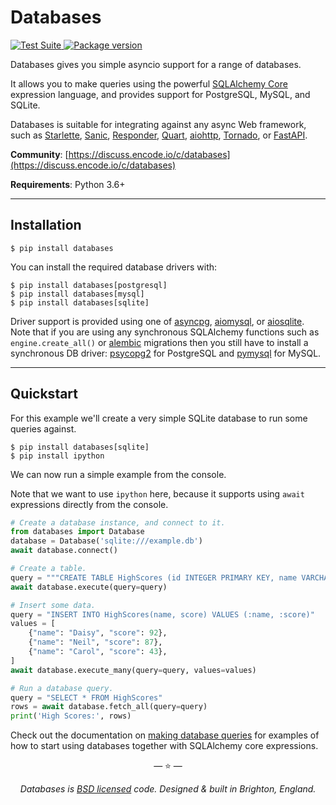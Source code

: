 # Databases

<p>
<a href="https://github.com/encode/databases/actions">
    <img src="https://github.com/encode/databases/workflows/Test%20Suite/badge.svg" alt="Test Suite">
</a>
<a href="https://pypi.org/project/databases/">
    <img src="https://badge.fury.io/py/databases.svg" alt="Package version">
</a>
</p>

Databases gives you simple asyncio support for a range of databases.

It allows you to make queries using the powerful [SQLAlchemy Core][sqlalchemy-core]
expression language, and provides support for PostgreSQL, MySQL, and SQLite.

Databases is suitable for integrating against any async Web framework, such as [Starlette][starlette],
[Sanic][sanic], [Responder][responder], [Quart][quart], [aiohttp][aiohttp], [Tornado][tornado], or [FastAPI][fastapi].

**Community**: [https://discuss.encode.io/c/databases](https://discuss.encode.io/c/databases)

**Requirements**: Python 3.6+

---

## Installation

```shell
$ pip install databases
```

You can install the required database drivers with:

```shell
$ pip install databases[postgresql]
$ pip install databases[mysql]
$ pip install databases[sqlite]
```

Driver support is provided using one of [asyncpg][asyncpg], [aiomysql][aiomysql], or [aiosqlite][aiosqlite].
Note that if you are using any synchronous SQLAlchemy functions such as `engine.create_all()` or [alembic][alembic] migrations then you still have to install a synchronous DB driver: [psycopg2][psycopg2] for PostgreSQL and [pymysql][pymysql] for MySQL.

---

## Quickstart

For this example we'll create a very simple SQLite database to run some
queries against.

```shell
$ pip install databases[sqlite]
$ pip install ipython
```

We can now run a simple example from the console.

Note that we want to use `ipython` here, because it supports using `await`
expressions directly from the console.

```python
# Create a database instance, and connect to it.
from databases import Database
database = Database('sqlite:///example.db')
await database.connect()

# Create a table.
query = """CREATE TABLE HighScores (id INTEGER PRIMARY KEY, name VARCHAR(100), score INTEGER)"""
await database.execute(query=query)

# Insert some data.
query = "INSERT INTO HighScores(name, score) VALUES (:name, :score)"
values = [
    {"name": "Daisy", "score": 92},
    {"name": "Neil", "score": 87},
    {"name": "Carol", "score": 43},
]
await database.execute_many(query=query, values=values)

# Run a database query.
query = "SELECT * FROM HighScores"
rows = await database.fetch_all(query=query)
print('High Scores:', rows)
```

Check out the documentation on [making database queries](database_queries.md)
for examples of how to start using databases together with SQLAlchemy core expressions.


<p align="center">&mdash; ⭐️ &mdash;</p>
<p align="center"><i>Databases is <a href="https://github.com/encode/databases/blob/master/LICENSE.md">BSD licensed</a> code. Designed & built in Brighton, England.</i></p>

[sqlalchemy-core]: https://docs.sqlalchemy.org/en/latest/core/
[sqlalchemy-core-tutorial]: https://docs.sqlalchemy.org/en/latest/core/tutorial.html
[alembic]: https://alembic.sqlalchemy.org/en/latest/
[psycopg2]: https://www.psycopg.org/
[pymysql]: https://github.com/PyMySQL/PyMySQL
[asyncpg]: https://github.com/MagicStack/asyncpg
[aiomysql]: https://github.com/aio-libs/aiomysql
[aiosqlite]: https://github.com/jreese/aiosqlite

[starlette]: https://github.com/encode/starlette
[sanic]: https://github.com/huge-success/sanic
[responder]: https://github.com/kennethreitz/responder
[quart]: https://gitlab.com/pgjones/quart
[aiohttp]: https://github.com/aio-libs/aiohttp
[tornado]: https://github.com/tornadoweb/tornado
[fastapi]: https://github.com/tiangolo/fastapi
